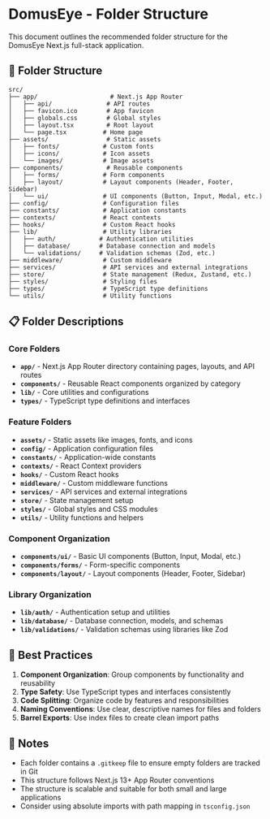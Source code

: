 # DomusEye - Folder Structure

This document outlines the recommended folder structure for the DomusEye Next.js full-stack application.

## 📁 Folder Structure

```
src/
├── app/                    # Next.js App Router
│   ├── api/               # API routes
│   ├── favicon.ico        # App favicon
│   ├── globals.css        # Global styles
│   ├── layout.tsx         # Root layout
│   └── page.tsx          # Home page
├── assets/                # Static assets
│   ├── fonts/            # Custom fonts
│   ├── icons/            # Icon assets
│   └── images/           # Image assets
├── components/            # Reusable components
│   ├── forms/            # Form components
│   ├── layout/           # Layout components (Header, Footer, Sidebar)
│   └── ui/               # UI components (Button, Input, Modal, etc.)
├── config/               # Configuration files
├── constants/            # Application constants
├── contexts/             # React contexts
├── hooks/                # Custom React hooks
├── lib/                  # Utility libraries
│   ├── auth/            # Authentication utilities
│   ├── database/        # Database connection and models
│   └── validations/     # Validation schemas (Zod, etc.)
├── middleware/           # Custom middleware
├── services/             # API services and external integrations
├── store/                # State management (Redux, Zustand, etc.)
├── styles/               # Styling files
├── types/                # TypeScript type definitions
└── utils/                # Utility functions
```

## 📋 Folder Descriptions

### Core Folders

- **`app/`** - Next.js App Router directory containing pages, layouts, and API routes
- **`components/`** - Reusable React components organized by category
- **`lib/`** - Core utilities and configurations
- **`types/`** - TypeScript type definitions and interfaces

### Feature Folders

- **`assets/`** - Static assets like images, fonts, and icons
- **`config/`** - Application configuration files
- **`constants/`** - Application-wide constants
- **`contexts/`** - React Context providers
- **`hooks/`** - Custom React hooks
- **`middleware/`** - Custom middleware functions
- **`services/`** - API services and external integrations
- **`store/`** - State management setup
- **`styles/`** - Global styles and CSS modules
- **`utils/`** - Utility functions and helpers

### Component Organization

- **`components/ui/`** - Basic UI components (Button, Input, Modal, etc.)
- **`components/forms/`** - Form-specific components
- **`components/layout/`** - Layout components (Header, Footer, Sidebar)

### Library Organization

- **`lib/auth/`** - Authentication setup and utilities
- **`lib/database/`** - Database connection, models, and schemas
- **`lib/validations/`** - Validation schemas using libraries like Zod

## 🚀 Best Practices

1. **Component Organization**: Group components by functionality and reusability
2. **Type Safety**: Use TypeScript types and interfaces consistently
3. **Code Splitting**: Organize code by features and responsibilities
4. **Naming Conventions**: Use clear, descriptive names for files and folders
5. **Barrel Exports**: Use index files to create clean import paths

## 📝 Notes

- Each folder contains a `.gitkeep` file to ensure empty folders are tracked in Git
- This structure follows Next.js 13+ App Router conventions
- The structure is scalable and suitable for both small and large applications
- Consider using absolute imports with path mapping in `tsconfig.json`